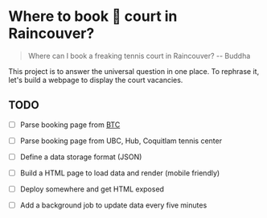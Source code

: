 # Where to book 🎾 court in Raincouver?

> Where can I book a freaking tennis court in Raincouver?
> -- Buddha

This project is to answer the universal question in one place.
To rephrase it, let's build a webpage to display the court vacancies.


## TODO

- [ ] Parse booking page from [BTC](https://www.burnabytennis.ca/burnaby/home/readPage.do?id=141)
- [ ] Parse booking page from UBC, Hub, Coquitlam tennis center
- [ ] Define a data storage format (JSON)
- [ ] Build a HTML page to load data and render (mobile friendly)
- [ ] Deploy somewhere and get HTML exposed
- [ ] Add a background job to update data every five minutes

